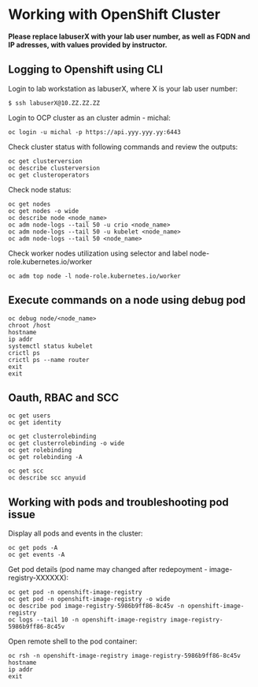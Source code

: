 # Working with OpenShift Cluster

**Please replace labuserX with your lab user number, as well as FQDN and IP adresses, with values provided by instructor.**

## Logging to Openshift using CLI

Login to lab workstation as labuserX, where X is your lab user number:
```
$ ssh labuserX@10.ZZ.ZZ.ZZ
```

Login to OCP cluster as an cluster admin - michal:
```
oc login -u michal -p https://api.yyy.yyy.yy:6443
```

Check cluster status with following commands and review the outputs:
```
oc get clusterversion
oc describe clusterversion
oc get clusteroperators
```

Check node status:
```
oc get nodes
oc get nodes -o wide
oc describe node <node_name>
oc adm node-logs --tail 50 -u crio <node_name>
oc adm node-logs --tail 50 -u kubelet <node_name>
oc adm node-logs --tail 50 <node_name>
```

Check worker nodes utilization using selector and label node-role.kubernetes.io/worker
```
oc adm top node -l node-role.kubernetes.io/worker

```

## Execute commands on a node using debug pod

```
oc debug node/<node_name>
chroot /host
hostname
ip addr
systemctl status kubelet
crictl ps
crictl ps --name router
exit
exit
```

## Oauth, RBAC and SCC

```
oc get users
oc get identity

oc get clusterrolebinding
oc get clusterrolebinding -o wide
oc get rolebinding
oc get rolebinding -A

oc get scc
oc describe scc anyuid
```

## Working with pods and troubleshooting pod issue

Display all pods and events in the cluster:
```
oc get pods -A
oc get events -A
```

Get pod details (pod name may changed after redepoyment - image-registry-XXXXXX):
```
oc get pod -n openshift-image-registry
oc get pod -n openshift-image-registry -o wide
oc describe pod image-registry-5986b9ff86-8c45v -n openshift-image-registry
oc logs --tail 10 -n openshift-image-registry image-registry-5986b9ff86-8c45v
```

Open remote shell to the pod container:
```
oc rsh -n openshift-image-registry image-registry-5986b9ff86-8c45v
hostname
ip addr
exit

```
